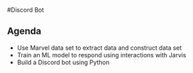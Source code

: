 #Discord Bot

## Agenda
- Use Marvel data set to extract data and construct data set
- Train an ML model to respond using interactions with Jarvis
- Build a Discord bot using Python